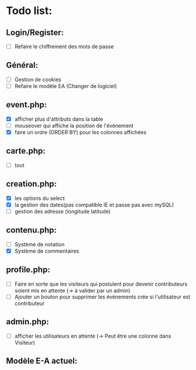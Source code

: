 # Todo list:

## Login/Register:
- [ ] Refaire le chiffrement des mots de passe

## Général:
- [ ] Gestion de cookies
- [ ] Refaire le modèle EA (Changer de logiciel)

## event.php:
- [x] afficher plus d'attributs dans la table 
- [ ] mouseover qui affiche la position de l'événement
- [x] faire un ordre (ORDER BY) pour les colonnes affichées

## carte.php:
- [ ] tout

## creation.php:
- [x] les options du select
- [x] la gestion des dates(pas compatible IE et passe pas avec mySQL)
- [ ] gestion des adresse (longitude latitude)

## contenu.php:
- [ ] Système de notation
- [x] Système de commentaires

## profile.php:
- [ ] Faire en sorte que les visiteurs qui postulent pour devenir contributeurs soient mis en attente (-> à valider par un admin)
- [ ] Ajouter un bouton pour supprimer les événements crée si l'utilisateur est contributeur

## admin.php:
- [ ] afficher les utilisateurs en attente (-> Peut être une colonne dans Visiteur) 

## Modèle E-A actuel:
[//]:   ![](./img/MCD.png)